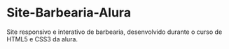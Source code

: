 # Site-Barbearia-Alura
Site responsivo e interativo de barbearia, desenvolvido durante o curso de HTML5 e CSS3 da alura.
